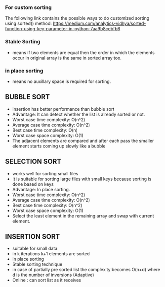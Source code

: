 
### For custom sorting
The following link contains the possible ways to do customized sorting using sorted() method: https://medium.com/analytics-vidhya/sorted-function-using-key-parameter-in-python-7aa9b8cebfb6

### Stable Sorting

- means if two elements are equal then the order in which the elements occur in original array is the same in sorted array too.

### in place sorting

- means no auxillary space is required for sorting.

## BUBBLE SORT

- insertion has better performance than bubble sort
- Advantage: It can detect whether the list is already sorted or not.
- Worst case time complexity: O(n^2)
- Average case time complexity: O(n^2)
- Best case time complexity: O(n)
- Worst case space complexity: O(1)
- The adjacent elements are compared and after each pass the smaller element starts coming up slowly like a bubble

## SELECTION SORT

- works well for sorting small files
- It is suitable for sorting large files with small keys because sorting is done based on keys  
- Advantage: In place sorting.
- Worst case time complexity: O(n^2)
- Average case time complexity: O(n^2)
- Best case time complexity: O(n^2)
- Worst case space complexity: O(1)
- Select the least element in the remaining array and swap with current element.

## INSERTION SORT

- suitable for small data
- in k iterations k+1 elements are sorted
- in place sorting
- Stable sorting technique  
- in case of partially pre sorted list the complexity becomes O(n+d) where d is the number of inversions (Adaptive)
- Online : can sort list as it receives

